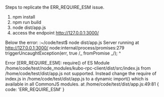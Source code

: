 Steps to replicate the ERR_REQUIRE_ESM issue.

1. npm install
2. npm run build
3. node dist/app.js
4. access the endpoint http://127.0.0.1:3000/

Below the error:
:~/code/test$ node dist/app.js
Server running at http://127.0.0.1:3000/
node:internal/process/promises:279
triggerUncaughtException(err, true /_ fromPromise _/);
^

Error [ERR_REQUIRE_ESM]: require() of ES Module /home/code/test/node_modules/kubo-rpc-client/dist/src/index.js from /home/code/test/dist/app.js not supported.
Instead change the require of index.js in /home/code/test/dist/app.js to a dynamic import() which is available in all CommonJS modules.
at /home/code/test/dist/app.js:49:81 {
code: 'ERR_REQUIRE_ESM'
}
